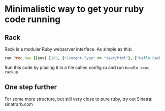# Minimalistic way to get your ruby code running

## Rack
Rack is a modular Ruby webserver interface. As simple as this:
```ruby
run Proc.new {|env| [200, {"Content-Type" => "text/html"}, ["Hello Rack!"]]}
```

Run this code by placing it in a file called config.ru and run `bundle exec rackup`

## One step further
For some more structure, but still very close to pure ruby, try out Sinatra: sinatrarb.com


